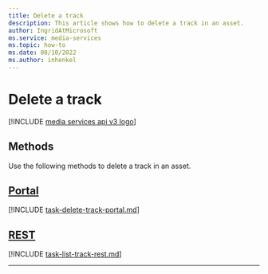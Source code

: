 ```yaml
---
title: Delete a track
description: This article shows how to delete a track in an asset.
author: IngridAtMicrosoft
ms.service: media-services
ms.topic: how-to
ms.date: 08/10/2022
ms.author: inhenkel
---
```


# Delete a track

[!INCLUDE [media services api v3 logo](./includes/v3-hr.md)]

<!--[!INCLUDE [term-job.md](./includes/term-job.md)]-->

## Methods

Use the following methods to delete a track in an asset.

## [Portal](#tab/portal/)

[!INCLUDE [task-delete-track-portal.md](includes/task-delete-track-portal.md)]

## [REST](#tab/rest/)

[!INCLUDE [task-list-track-rest.md](includes/task-delete-track-rest.md)]

---
